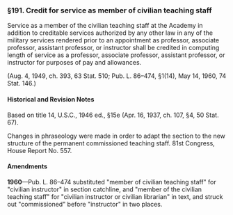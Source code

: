 ### §191. Credit for service as member of civilian teaching staff ###

Service as a member of the civilian teaching staff at the Academy in addition to creditable services authorized by any other law in any of the military services rendered prior to an appointment as professor, associate professor, assistant professor, or instructor shall be credited in computing length of service as a professor, associate professor, assistant professor, or instructor for purposes of pay and allowances.

(Aug. 4, 1949, ch. 393, 63 Stat. 510; Pub. L. 86–474, §1(14), May 14, 1960, 74 Stat. 146.)

#### Historical and Revision Notes ####

Based on title 14, U.S.C., 1946 ed., §15e (Apr. 16, 1937, ch. 107, §4, 50 Stat. 67).

Changes in phraseology were made in order to adapt the section to the new structure of the permanent commissioned teaching staff. 81st Congress, House Report No. 557.

#### Amendments ####

**1960**—Pub. L. 86–474 substituted "member of civilian teaching staff" for "civilian instructor" in section catchline, and "member of the civilian teaching staff" for "civilian instructor or civilian librarian" in text, and struck out "commissioned" before "instructor" in two places.